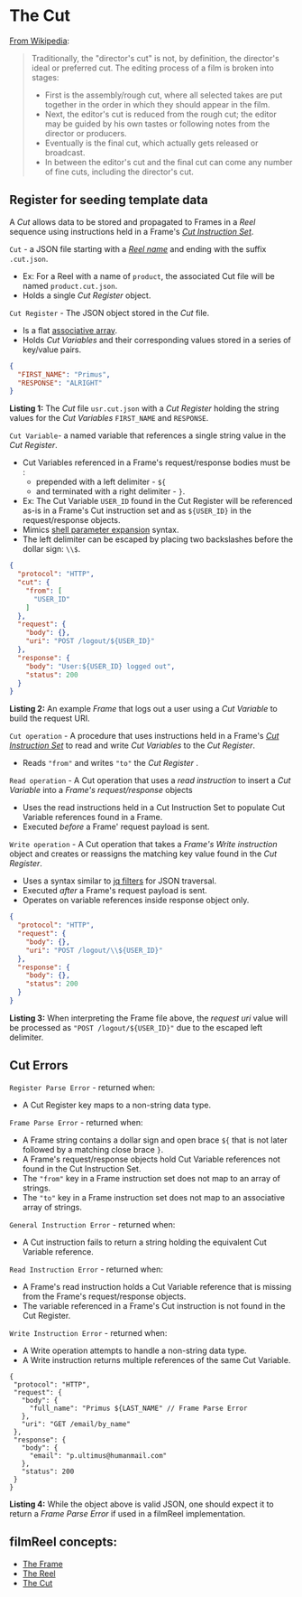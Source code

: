 # The Cut

[From Wikipedia](https://en.wikipedia.org/wiki/Director%27s_cut):
> Traditionally, the "director's cut" is not, by definition, the director's ideal or preferred cut. The editing process of a film is broken into stages:
> * First is the assembly/rough cut, where all selected takes are put together in the order in which they should appear in the film.
> * Next, the editor's cut is reduced from the rough cut; the editor may be guided by his own tastes or following notes from the director or producers.
> * Eventually is the final cut, which actually gets released or broadcast.
> * In between the editor's cut and the final cut can come any number of fine cuts, including the director's cut.

## Register for seeding template data

A *Cut* allows data to be stored and propagated to Frames in a *Reel* sequence using instructions held in a Frame's [*Cut Instruction Set*](frame.md#cut-instruction-set).

<a name="cut"></a>

`Cut` - a JSON file starting with a [*Reel name*](Reel.md#reel-name) and ending with the suffix `.cut.json`.
* Ex: For a Reel with a name of `product`, the associated Cut file will be named `product.cut.json`.
* Holds a single *Cut Register* object.

<a name="cut-register"></a>

`Cut Register` - The JSON object stored in the *Cut* file.
* Is a flat [associative array](https://en.wikipedia.org/wiki/Associative_array).
* Holds *Cut Variables* and their corresponding values stored in a series of key/value pairs.

<a name="listing-1"></a>


```json
{
  "FIRST_NAME": "Primus",
  "RESPONSE": "ALRIGHT"
}
```

**Listing 1:** The *Cut* file `usr.cut.json` with a *Cut Register* holding the string values for the *Cut Variables* `FIRST_NAME` and `RESPONSE`.

<a name="cut-variable"></a>

`Cut Variable`- a named variable that references a single string value in the *Cut Register*.

* Cut Variables referenced in a Frame's request/response bodies must be : 
  * prepended with a left delimiter - `${` 
  * and terminated with a right delimiter - `}`.
* Ex: The Cut Variable `USER_ID` found in the Cut Register will be referenced as-is in a Frame's Cut instruction set and as `${USER_ID}` in the request/response objects.
* Mimics [shell parameter expansion](https://ss64.com/bash/syntax-expand.html) syntax.
* The left delimiter can be escaped by placing two backslashes before the dollar sign: `\\$`.

<a name="listing-2"></a>

```json
{
  "protocol": "HTTP",
  "cut": {
    "from": [
      "USER_ID"
    ]
  },
  "request": {
    "body": {},
    "uri": "POST /logout/${USER_ID}"
  },
  "response": {
    "body": "User:${USER_ID} logged out",
    "status": 200
  }
}
```

**Listing 2:** An example *Frame* that logs out a user using a *Cut Variable* to build the request URI.


<a name="cut-operation"></a>

`Cut operation` - A procedure that uses instructions held in a Frame's [*Cut Instruction Set*](frame.md#cut-instruction-set) to read and write *Cut Variables* to the *Cut Register*.
<a name="from-to"></a>
* Reads `"from"` and writes `"to"` the *Cut Register* .

<a name="read-operation"></a>
`Read operation` - A Cut operation that uses a *read instruction* to insert a *Cut Variable* into a *Frame's* *request/response* objects
* Uses the read instructions held in a Cut Instruction Set to populate Cut Variable references found in a Frame.
* Executed *before* a Frame' request payload is sent.

<a name="write-operation"></a>
`Write operation` - A Cut operation that takes a *Frame's* *Write instruction* object and creates or reassigns the matching key value found in the *Cut Register*.
* Uses a syntax similar to [jq filters](https://stedolan.github.io/jq/manual/#Basicfilters) for JSON traversal.
* Executed *after* a Frame's request payload is sent.
* Operates on variable references inside response object only.

<a name="listing-3"></a>

```json
{
  "protocol": "HTTP",
  "request": {
    "body": {},
    "uri": "POST /logout/\\${USER_ID}"
  },
  "response": {
    "body": {},
    "status": 200
  }
}
```

**Listing 3:** When interpreting the Frame file above, the *request uri* value will be processed as `"POST /logout/${USER_ID}"` due to the escaped left delimiter.

## Cut Errors

`Register Parse Error` - returned when:

* A Cut Register key maps to a non-string data type.

`Frame Parse Error` - returned when:

* A Frame string contains a dollar sign and open brace `${` that is not later followed by a matching close brace `}`.
* A Frame's request/response objects hold Cut Variable references not found in the Cut Instruction Set.
* The `"from"` key in a Frame instruction set does not map to an array of strings.
* The `"to"` key in a Frame instruction set does not map to an associative array of strings.

`General Instruction Error` - returned when:
* A Cut instruction fails to return a string holding the equivalent Cut Variable reference.

`Read Instruction Error` - returned when:

* A Frame's read instruction holds a Cut Variable reference that is missing from the Frame's request/response objects.
* The variable referenced in a Frame's Cut instruction is not found in the Cut Register.

`Write Instruction Error` - returned when:

* A Write operation attempts to handle a non-string data type.
* A Write instruction returns multiple references of the same Cut Variable.

<a name="listing-4"></a>

 ```jsonc
{
  "protocol": "HTTP",
  "request": {
    "body": {
      "full_name": "Primus ${LAST_NAME" // Frame Parse Error
    },
    "uri": "GET /email/by_name"
  },
  "response": {
    "body": {
      "email": "p.ultimus@humanmail.com"
    },
    "status": 200
  }
}
```

**Listing 4:** While the object above is valid JSON, one should expect it to return a *Frame Parse Error* if used in a filmReel implementation.


## filmReel concepts:

* [The Frame](frame.md)
* [The Reel](Reel.md)
* [The Cut](cut.md)
